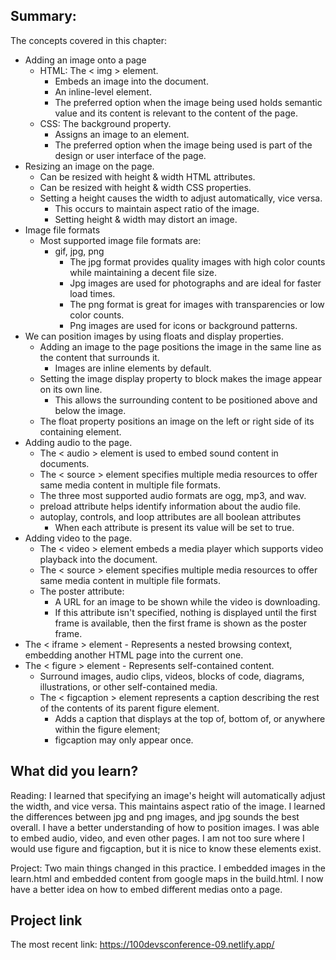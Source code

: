 ## Summary:
The concepts covered in this chapter:
* Adding an image onto a page
    * HTML: The < img > element.
        * Embeds an image into the document.
        * An inline-level element.
        * The preferred option when the image being used holds semantic value and its content is relevant to the content of the page.
    * CSS: The background property.
        * Assigns an image to an element.
        * The preferred option when the image being used is part of the design or user interface of the page. 
* Resizing an image on the page.
    * Can be resized with height & width HTML attributes.
    * Can be resized with height & width CSS properties.
    * Setting a height causes the width to adjust automatically, vice versa.
        * This occurs to maintain aspect ratio of the image. 
        * Setting height & width may distort an image.
* Image file formats
    * Most supported image file formats are:
        * gif, jpg, png
            * The jpg format provides quality images with high color counts while maintaining a decent file size. 
            * Jpg images are used for photographs and are ideal for faster load times. 
            * The png format is great for images with transparencies or low color counts. 
            * Png images are used for icons or background patterns.
* We can position images by using floats and display properties.
    * Adding an image to the page positions the image in the same line as the content that surrounds it. 
        * Images are inline elements by default.
    * Setting the image display property to block makes the image appear on its own line.
        * This allows the surrounding content to be positioned above and below the image.
    * The float property positions an image on the left or right side of its containing element.
* Adding audio to the page.
    * The < audio > element is used to embed sound content in documents. 
    * The < source > element specifies multiple media resources to offer same media content in multiple file formats.
    * The three most supported audio formats are ogg, mp3, and wav. 
    * preload attribute helps identify information about the audio file.
    * autoplay, controls, and loop attributes are all boolean attributes
        * When each attribute is present its value will be set to true.
* Adding video to the page.
    * The < video > element embeds a media player which supports video playback into the document. 
    * The < source > element specifies multiple media resources to offer same media content in multiple file formats.
    * The poster attribute:
        * A URL for an image to be shown while the video is downloading. 
        * If this attribute isn't specified, nothing is displayed until the first frame is available, then the first frame is shown as the poster frame.
* The < iframe > element - Represents a nested browsing context, embedding another HTML page into the current one.
* The < figure > element - Represents self-contained content.
    * Surround images, audio clips, videos, blocks of code, diagrams, illustrations, or other self-contained media. 
    * The < figcaption > element represents a caption describing the rest of the contents of its parent figure element.
        * Adds a caption that displays at the top of, bottom of, or anywhere within the figure element; 
        * figcaption may only appear once. 

## What did you learn?
Reading: I learned that specifying an image's height will automatically adjust the width, and vice versa. This maintains aspect ratio of the image. I learned the differences between jpg and png images, and jpg sounds the best overall. I have a better understanding of how to position images. I was able to embed audio, video, and even other pages. I am not too sure where I would use figure and figcaption, but it is nice to know these elements exist.

Project: Two main things changed in this practice. I embedded images in the learn.html and embedded content from google maps in the build.html. I now have a better idea on how to embed different medias onto a page.

## Project link
The most recent link:
https://100devsconference-09.netlify.app/